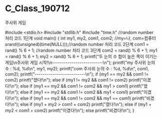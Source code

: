 # C_Class_190712
주사위 게임



#include <stdio.h>
#include "stdlib.h"
#include "time.h"		//random number 처리 코드 1단계
void main()
{
	int my1, my2, com1, com2; //my=나, com=컴퓨터 
	srand((unsigned)(time(NULL)));//random number 처리 코드 2단계
	com1 = rand() % 6 + 1;		  //random number 처리 코드 3단계
	com2 = rand() % 6 + 1;
	my1 = rand() % 6 + 1;
	my2 = rand() % 6 + 1;
	printf("두 눈의 수 합이 높은 쪽이 이기는 게임\n주사위 게임 시작!\n--------------------------\n");
	printf("my  주사위 눈의 수 : %d, %d\n", my1, my2);
	printf("com 주사위 눈의 수 : %d, %d\n", com1, com2);
	printf("--------------------------\n");
	if (my1 == my2 && com1 != com2) printf("졌다!\n");
	else if (my1 != my2 && com1 != com2) printf("이겼다!\n");
	else if (my1 == my2 && com1 != com2 && my1 > com1) printf("졌다!\n");
	else if (my1 == my2 && com1 != com2 && my1 < com1) printf("이겼다!\n");
	else if (my1 == my2 && com1 != com2 && my1 == com1) printf("비겼다!\n");
	else if (my1 + my2 > com1 + com2) printf("졌다!\n");
	else if (my1 + my2 < com1 + com2) printf("이겼다!\n");
	else printf("비겼다!\n");
}
